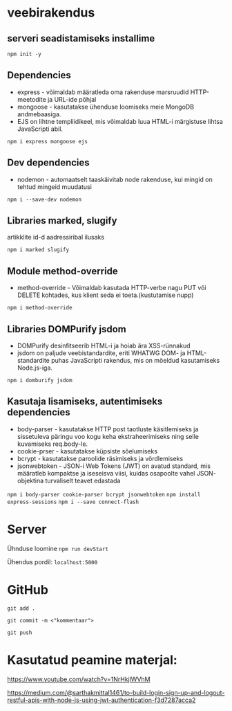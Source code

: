 # veebirakendus

## serveri seadistamiseks installime

`npm init -y`

## Dependencies

- express - võimaldab määratleda oma rakenduse marsruudid HTTP-meetodite ja URL-ide põhjal
- mongoose - kasutatakse ühenduse loomiseks meie MongoDB andmebaasiga.
- EJS on lihtne templiidikeel, mis võimaldab luua HTML-i märgistuse lihtsa JavaScripti abil.

`npm i express mongoose ejs`

## Dev dependencies

- nodemon - automaatselt taaskäivitab node rakenduse, kui mingid on tehtud mingeid muudatusi

`npm i --save-dev nodemon`

## Libraries marked, slugify

artikklite id-d aadressiribal ilusaks

`npm i marked slugify`

## Module method-override

- method-override - Võimaldab kasutada HTTP-verbe nagu PUT või DELETE kohtades, kus klient seda ei toeta.(kustutamise nupp)

`npm i method-override`

## Libraries DOMPurify jsdom

- DOMPurify desinfitseerib HTML-i ja hoiab ära XSS-rünnakud
- jsdom on paljude veebistandardite, eriti WHATWG DOM- ja HTML-standardite puhas JavaScripti rakendus, mis on mõeldud kasutamiseks Node.js-iga.

`npm i domburify jsdom`

## Kasutaja lisamiseks, autentimiseks dependencies

- body-parser - kasutatakse HTTP post taotluste käsitlemiseks ja sissetuleva päringu voo kogu keha ekstraheerimiseks ning selle kuvamiseks req.body-le.
- cookie-prser - kasutatakse küpsiste sõelumiseks
- bcrypt - kasutatakse paroolide räsimiseks ja võrdlemiseks
- jsonwebtoken - JSON-i Web Tokens (JWT) on avatud standard, mis määratleb kompaktse ja iseseisva viisi, kuidas osapoolte vahel JSON-objektina turvaliselt teavet edastada

`npm i body-parser cookie-parser bcrypt jsonwebtoken`
`npm install express-sessions`
`npm i --save connect-flash`

# Server

Ühnduse loomine
`npm run devStart`

Ühendus pordil:
`localhost:5000`


# GitHub

`git add .`

`git commit -m <"kommentaar">`

`git push`

# Kasutatud peamine materjal:

https://www.youtube.com/watch?v=1NrHkjlWVhM

https://medium.com/@sarthakmittal1461/to-build-login-sign-up-and-logout-restful-apis-with-node-js-using-jwt-authentication-f3d7287acca2
